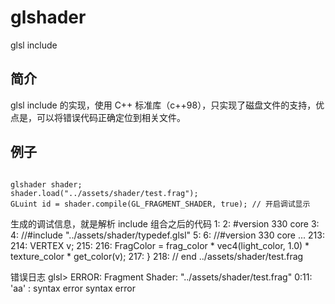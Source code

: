 # glshader
glsl include

## 简介
glsl include 的实现，使用 C++ 标准库（c++98），只实现了磁盘文件的支持，优点是，可以将错误代码正确定位到相关文件。

## 例子
<pre><code>
glshader shader;
shader.load("../assets/shader/test.frag");
GLuint id = shader.compile(GL_FRAGMENT_SHADER, true); // 开启调试显示
</pre></code>

生成的调试信息，就是解析 include 组合之后的代码
   1:
   2: #version 330 core
   3:
   4: //#include "../assets/shader/typedef.glsl"
   5:
   6: //#version 330 core
   ...
   213:
   214:     VERTEX v;
   215:
   216:     FragColor = frag_color * vec4(light_color, 1.0) * texture_color * get_color(v);
   217: }
   218: // end ../assets/shader/test.frag
 
错误日志
  glsl> ERROR: Fragment Shader: "../assets/shader/test.frag"
        0:11:  'aa' : syntax error syntax error
